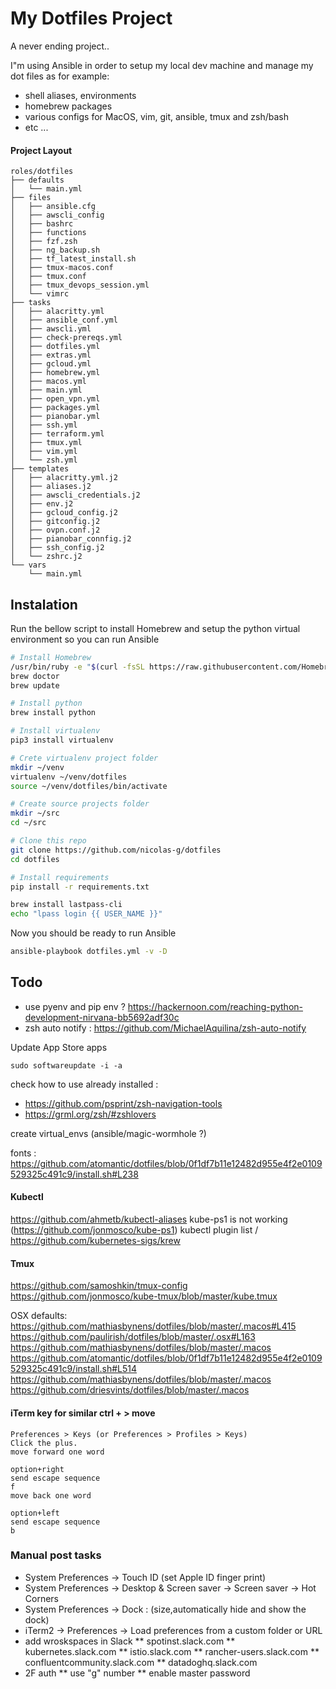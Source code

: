 My Dotfiles Project
===================
A never ending project..

I"m using Ansible in order to setup my local dev machine and manage my dot files as for example:
* shell aliases, environments
* homebrew packages
* various configs for MacOS, vim, git, ansible, tmux and zsh/bash
* etc ...

#### Project Layout
```
roles/dotfiles
├── defaults
│   └── main.yml
├── files
│   ├── ansible.cfg
│   ├── awscli_config
│   ├── bashrc
│   ├── functions
│   ├── fzf.zsh
│   ├── ng_backup.sh
│   ├── tf_latest_install.sh
│   ├── tmux-macos.conf
│   ├── tmux.conf
│   ├── tmux_devops_session.yml
│   └── vimrc
├── tasks
│   ├── alacritty.yml
│   ├── ansible_conf.yml
│   ├── awscli.yml
│   ├── check-prereqs.yml
│   ├── dotfiles.yml
│   ├── extras.yml
│   ├── gcloud.yml
│   ├── homebrew.yml
│   ├── macos.yml
│   ├── main.yml
│   ├── open_vpn.yml
│   ├── packages.yml
│   ├── pianobar.yml
│   ├── ssh.yml
│   ├── terraform.yml
│   ├── tmux.yml
│   ├── vim.yml
│   └── zsh.yml
├── templates
│   ├── alacritty.yml.j2
│   ├── aliases.j2
│   ├── awscli_credentials.j2
│   ├── env.j2
│   ├── gcloud_config.j2
│   ├── gitconfig.j2
│   ├── ovpn.conf.j2
│   ├── pianobar_connfig.j2
│   ├── ssh_config.j2
│   └── zshrc.j2
└── vars
    └── main.yml
```

## Instalation
Run the bellow script to install Homebrew and setup the python virtual environment so you can run Ansible
```bash
# Install Homebrew
/usr/bin/ruby -e "$(curl -fsSL https://raw.githubusercontent.com/Homebrew/install/master/install)"
brew doctor
brew update

# Install python
brew install python

# Install virtualenv
pip3 install virtualenv

# Crete virtualenv project folder
mkdir ~/venv
virtualenv ~/venv/dotfiles
source ~/venv/dotfiles/bin/activate

# Create source projects folder
mkdir ~/src
cd ~/src

# Clone this repo
git clone https://github.com/nicolas-g/dotfiles
cd dotfiles

# Install requirements
pip install -r requirements.txt

brew install lastpass-cli
echo "lpass login {{ USER_NAME }}"
```

Now you should be ready to run Ansible
```bash
ansible-playbook dotfiles.yml -v -D
```

## Todo

* use pyenv and pip env ? https://hackernoon.com/reaching-python-development-nirvana-bb5692adf30c
* zsh auto notify : https://github.com/MichaelAquilina/zsh-auto-notify

Update App Store apps
```
sudo softwareupdate -i -a
```

check how to use already installed :
* https://github.com/psprint/zsh-navigation-tools
* https://grml.org/zsh/#zshlovers

create virtual_envs (ansible/magic-wormhole ?)

fonts : https://github.com/atomantic/dotfiles/blob/0f1df7b11e12482d955e4f2e0109529325c491c9/install.sh#L238

#### Kubectl
https://github.com/ahmetb/kubectl-aliases
kube-ps1 is not working (https://github.com/jonmosco/kube-ps1)
kubectl plugin list / https://github.com/kubernetes-sigs/krew

#### Tmux
https://github.com/samoshkin/tmux-config
https://github.com/jonmosco/kube-tmux/blob/master/kube.tmux

OSX defaults:
https://github.com/mathiasbynens/dotfiles/blob/master/.macos#L415
https://github.com/paulirish/dotfiles/blob/master/.osx#L163
https://github.com/mathiasbynens/dotfiles/blob/master/.macos
https://github.com/atomantic/dotfiles/blob/0f1df7b11e12482d955e4f2e0109529325c491c9/install.sh#L514
https://github.com/mathiasbynens/dotfiles/blob/master/.macos
https://github.com/driesvints/dotfiles/blob/master/.macos

#### iTerm key for similar ctrl + > move
```
Preferences > Keys (or Preferences > Profiles > Keys)
Click the plus.
move forward one word

option+right
send escape sequence
f
move back one word

option+left
send escape sequence
b
```

### Manual post tasks
* System Preferences -> Touch ID (set Apple ID finger print)
* System Preferences -> Desktop & Screen saver -> Screen saver -> Hot Corners
* System Preferences -> Dock : (size,automatically hide and show the dock)
* iTerm2 -> Preferences -> Load preferences from a custom folder or URL
* add wroskspaces in Slack
** spotinst.slack.com
** kubernetes.slack.com
** istio.slack.com
** rancher-users.slack.com
** confluentcommunity.slack.com
** datadoghq.slack.com
* 2F auth
** use "g" number
** enable master password
